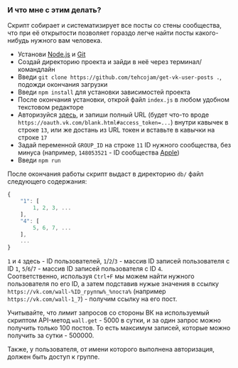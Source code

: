 ### И что мне с этим делать?

Скрипт собирает и систематизирует все посты со стены сообщества, что при её открытости позволяет гораздо легче найти посты какого-нибудь нужного вам человека.

* Установи [Node.js](https://nodejs.org/en/download/) и [Git](https://git-scm.com/downloads)
* Создай директорию проекта и зайди в неё через терминал/командлайн
* Введи `git clone https://github.com/tehcojam/get-vk-user-posts .`, подожди окончания загрузки
* Введи `npm install` для установки зависимостей проекта
* После окончания установки, открой файл `index.js` в любом удобном текстовом редакторе
* Авторизуйся [здесь](https://tehcojam.github.io/vk-feed/), и запиши полный URL (будет что-то вроде `https://oauth.vk.com/blank.html#access_token=...`) внутри кавычек в строке `13`, или же достань из URL токен и вставьте в кавычки на строке `17`
* Задай переменной `GROUP_ID` на строке `11` ID нужного сообщества, без минуса (например, `148053521` - ID сообщества [Apple](https://vk.com/club148053521))
* Введи `npm run`

После окончания работы скрипт выдаст в директорию `db/` файл следующего содержания:

```js
{
	"1": [
		1, 2, 3, ...
	],
	"4": [
		5, 6, 7, ...
	],
	...
}
```

`1` и `4` здесь - ID пользователей, `1`/`2`/`3` - массив ID записей пользователя с ID `1`, `5`/`6`/`7` - массив ID записей пользователя с ID `4`.  
Соответственно, используя `Ctrl+F` мы можем найти нужного пользователя по его ID, а затем подставив нужые значения в ссылку `https://vk.com/wall-%ID_группы%_%поста%` (например `https://vk.com/wall-1_7`) - получим ссылку на его пост.

Учитывайте, что лимит запросов со стороны ВК на используемый скриптом API-метод `wall.get` - 5000 в сутки, и за один запрос можно получить только 100 постов. То есть максимум записей, которые можно получить за сутки - 500000.

Также, у пользователя, от имени которого выполнена авторизация, должен быть доступ к группе.
